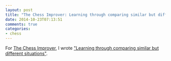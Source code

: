 ```yaml
---
layout: post
title: "The Chess Improver: Learning through comparing similar but different situations"
date: 2014-10-23T07:13:51
comments: true
categories:
- chess
---
```

For [The Chess Improver](http://chessimprover.com/), I wrote ["Learning through comparing similar but different situations"](http://chessimprover.com/learning-through-comparing-similar-but-different-situations/).
